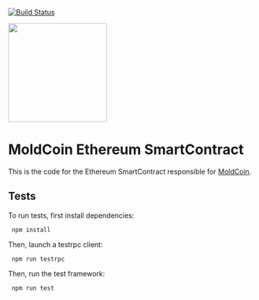 [![Build Status](https://secure.travis-ci.org/moldcoin/token.png)](http://travis-ci.org/moldcoin/token)

 <img src = "https://avatars1.githubusercontent.com/u/25629406?v=3&s=200" width = "200">
 
 # MoldCoin Ethereum SmartContract
 
 This is the code for the Ethereum SmartContract responsible for [MoldCoin](http://www.moldcoin.jp/).
 
 
 ## Tests
 
 To run tests, first install dependencies:
 
     npm install
 
 Then, launch a testrpc client:
 
     npm run testrpc
 
 Then, run the test framework:
 
     npm run test
 
